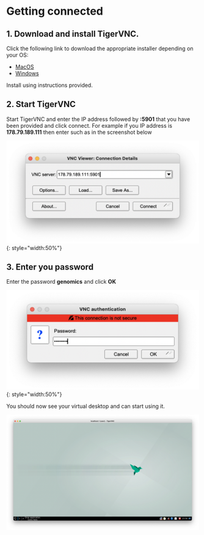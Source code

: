 # Getting connected

## 1. Download and install TigerVNC. 

Click the following link to download the appropriate installer depending on your OS: 

* [MacOS](https://sourceforge.net/projects/tigervnc/files/stable/1.12.0/TigerVNC-1.12.0.dmg/download)
* [Windows](https://sourceforge.net/projects/tigervnc/files/stable/1.12.0/vncviewer64-1.12.0.exe/download)

Install using instructions provided.

## 2. Start TigerVNC 

Start TigerVNC and enter the IP address followed by **:5901** that you have been provided and click connect. For example if you IP address is **178.79.189.111** then enter such as in the screenshot below

![](img/tiger_vnc_1.png){: style="width:50%"}


## 3. Enter you password

Enter the password **genomics** and click **OK**

![](img/tiger_vnc_2.png){: style="width:50%"}


You should now see your virtual desktop and can start using it. 

![](img/tiger_vnc_3.png)
